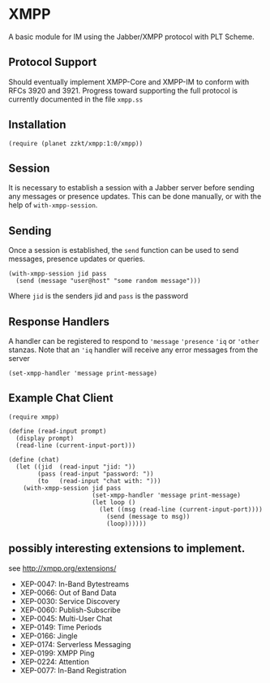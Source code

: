 
# XMPP

A basic module for IM using the Jabber/XMPP protocol with PLT Scheme.

## Protocol Support

Should eventually implement XMPP-Core and XMPP-IM to conform with RFCs
3920 and 3921. Progress toward supporting the full protocol is
currently documented in the file `xmpp.ss`

## Installation

    (require (planet zzkt/xmpp:1:0/xmpp))


## Session

It is necessary to establish a session with a Jabber server before
sending any messages or presence updates. This can be done manually,
or with the help of `with-xmpp-session`.


## Sending

Once a session is established, the `send` function can be used to send
messages, presence updates or queries.

    (with-xmpp-session jid pass 
      (send (message "user@host" "some random message")))    		       

Where `jid` is the senders jid and `pass` is the password


## Response Handlers 

A handler can be registered to respond to `'message` `'presence` `'iq` or
`'other` stanzas. Note that an `'iq` handler will receive any error
messages from the server

    (set-xmpp-handler 'message print-message)
   

## Example Chat Client

    (require xmpp)

    (define (read-input prompt)
      (display prompt)
      (read-line (current-input-port)))

    (define (chat)
      (let ((jid  (read-input "jid: "))
            (pass (read-input "password: "))
            (to   (read-input "chat with: ")))
        (with-xmpp-session jid pass 
                           (set-xmpp-handler 'message print-message)
                           (let loop ()                         
                             (let ((msg (read-line (current-input-port))))
                               (send (message to msg))
                               (loop))))))


## possibly interesting extensions to implement. 

see http://xmpp.org/extensions/

* XEP-0047: In-Band Bytestreams
* XEP-0066: Out of Band Data
* XEP-0030: Service Discovery
* XEP-0060: Publish-Subscribe
* XEP-0045: Multi-User Chat
* XEP-0149: Time Periods
* XEP-0166: Jingle
* XEP-0174: Serverless Messaging
* XEP-0199: XMPP Ping
* XEP-0224: Attention
* XEP-0077: In-Band Registration

    
